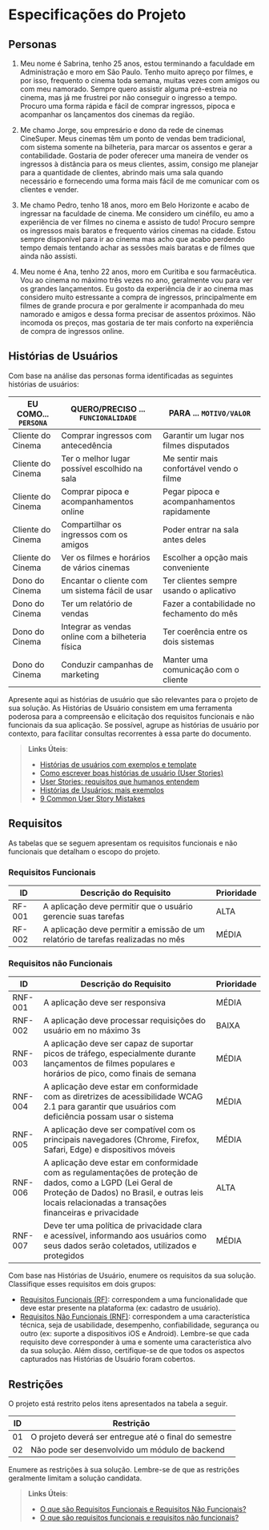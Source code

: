 # Especificações do Projeto

## Personas

1. Meu nome é Sabrina, tenho 25 anos, estou terminando a faculdade em Administração e moro em São Paulo. Tenho muito apreço por filmes, e por isso, frequento o cinema toda semana, muitas vezes com amigos ou com meu namorado. Sempre quero assistir alguma pré-estreia no cinema, mas já me frustrei por não conseguir o ingresso a tempo. Procuro uma forma rápida e fácil de comprar ingressos, pipoca e acompanhar os lançamentos dos cinemas da região.

1. Me chamo Jorge, sou empresário e dono da rede de cinemas CineSuper.  Meus cinemas têm um ponto de vendas bem tradicional, com sistema somente na bilheteria, para marcar os assentos e gerar a contabilidade. Gostaria de poder oferecer uma maneira de vender os ingressos à distância para os meus clientes, assim, consigo me planejar para a quantidade de clientes, abrindo mais uma sala quando necessário e fornecendo uma forma mais fácil de me comunicar com os clientes e vender.

1. Me chamo Pedro, tenho 18 anos, moro em Belo Horizonte e acabo de ingressar na faculdade de cinema. Me considero um cinéfilo, eu amo a experiência de ver filmes no cinema e assisto de tudo! Procuro sempre os ingressos mais baratos e frequento vários cinemas na cidade. Estou sempre disponível para ir ao cinema mas acho que acabo perdendo tempo demais tentando achar as sessões mais baratas e de filmes que ainda não assisti.

1. Meu nome é Ana, tenho 22 anos, moro em Curitiba e sou farmacêutica. Vou ao cinema no máximo três vezes no ano, geralmente vou para ver os grandes lançamentos. Eu gosto da experiência de ir ao cinema mas considero muito estressante a compra de ingressos, principalmente em filmes de grande procura e por geralmente ir acompanhada do meu namorado e amigos e dessa forma precisar de assentos próximos. Não incomoda os preços, mas gostaria de ter mais conforto na experiência de compra de ingressos online.

## Histórias de Usuários

Com base na análise das personas forma identificadas as seguintes histórias de usuários:

|EU COMO... `PERSONA`| QUERO/PRECISO ... `FUNCIONALIDADE`               |PARA ... `MOTIVO/VALOR`                     |
|--------------------|--------------------------------------------------|--------------------------------------------|
|Cliente do Cinema   | Comprar ingressos com antecedência               | Garantir um lugar nos filmes disputados    |
|Cliente do Cinema   | Ter o melhor lugar possível escolhido na sala    | Me sentir mais confortável vendo o filme   |
|Cliente do Cinema   | Comprar pipoca e acompanhamentos online          | Pegar pipoca e acompanhamentos rapidamente |
|Cliente do Cinema   | Compartilhar os ingressos com os amigos          | Poder entrar na sala antes deles           |
|Cliente do Cinema   | Ver os filmes e horários de vários cinemas       | Escolher a opção mais conveniente          |
|Dono do Cinema      | Encantar o cliente com um sistema fácil de usar  | Ter clientes sempre usando o aplicativo    |
|Dono do Cinema      | Ter um relatório de vendas                       | Fazer a contabilidade no fechamento do mês |
|Dono do Cinema      | Integrar as vendas online com a bilheteria física| Ter coerência entre os dois sistemas       |
|Dono do Cinema      | Conduzir campanhas de marketing                  | Manter uma comunicação com o cliente       |

Apresente aqui as histórias de usuário que são relevantes para o projeto de sua solução. As Histórias de Usuário consistem em uma ferramenta poderosa para a compreensão e elicitação dos requisitos funcionais e não funcionais da sua aplicação. Se possível, agrupe as histórias de usuário por contexto, para facilitar consultas recorrentes à essa parte do documento.

> **Links Úteis**:
> - [Histórias de usuários com exemplos e template](https://www.atlassian.com/br/agile/project-management/user-stories)
> - [Como escrever boas histórias de usuário (User Stories)](https://medium.com/vertice/como-escrever-boas-users-stories-hist%C3%B3rias-de-usu%C3%A1rios-b29c75043fac)
> - [User Stories: requisitos que humanos entendem](https://www.luiztools.com.br/post/user-stories-descricao-de-requisitos-que-humanos-entendem/)
> - [Histórias de Usuários: mais exemplos](https://www.reqview.com/doc/user-stories-example.html)
> - [9 Common User Story Mistakes](https://airfocus.com/blog/user-story-mistakes/)

## Requisitos

As tabelas que se seguem apresentam os requisitos funcionais e não funcionais que detalham o escopo do projeto.

### Requisitos Funcionais

|ID    | Descrição do Requisito  | Prioridade | 
|------|-----------------------------------------|----| 
|RF-001| A aplicação deve permitir que o usuário gerencie suas tarefas | ALTA |  
|RF-002| A aplicação deve permitir a emissão de um relatório de tarefas realizadas no mês   | MÉDIA | 


### Requisitos não Funcionais

|ID     | Descrição do Requisito                                            |Prioridade |
|-------|-------------------------------------------------------------------|-----------|
|RNF-001| A aplicação deve ser responsiva | MÉDIA | 
|RNF-002| A aplicação deve processar requisições do usuário em no máximo 3s |  BAIXA | 
|RNF-003| A aplicação deve ser capaz de suportar picos de tráfego, especialmente durante lançamentos de filmes populares e horários de pico, como finais de semana |  MÉDIA | 
|RNF-004| A aplicação deve estar em conformidade com as diretrizes de acessibilidade WCAG 2.1 para garantir que usuários com deficiência possam usar o sistema | MÉDIA | 
|RNF-005| A aplicação deve ser compatível com os principais navegadores (Chrome, Firefox, Safari, Edge) e dispositivos móveis | MÉDIA | 
|RNF-006| A aplicação deve estar em conformidade com as regulamentações de proteção de dados, como a LGPD (Lei Geral de Proteção de Dados) no Brasil, e outras leis locais relacionadas a transações financeiras e privacidade | ALTA | 
|RNF-007| Deve ter uma política de privacidade clara e acessível, informando aos usuários como seus dados serão coletados, utilizados e protegidos | MÉDIA | 

Com base nas Histórias de Usuário, enumere os requisitos da sua solução. Classifique esses requisitos em dois grupos:

- [Requisitos Funcionais
 (RF)](https://pt.wikipedia.org/wiki/Requisito_funcional):
 correspondem a uma funcionalidade que deve estar presente na
  plataforma (ex: cadastro de usuário).
- [Requisitos Não Funcionais
  (RNF)](https://pt.wikipedia.org/wiki/Requisito_n%C3%A3o_funcional):
  correspondem a uma característica técnica, seja de usabilidade,
  desempenho, confiabilidade, segurança ou outro (ex: suporte a
  dispositivos iOS e Android).
Lembre-se que cada requisito deve corresponder à uma e somente uma
característica alvo da sua solução. Além disso, certifique-se de que
todos os aspectos capturados nas Histórias de Usuário foram cobertos.

## Restrições

O projeto está restrito pelos itens apresentados na tabela a seguir.

|ID| Restrição                                             |
|--|-------------------------------------------------------|
|01| O projeto deverá ser entregue até o final do semestre |
|02| Não pode ser desenvolvido um módulo de backend        |


Enumere as restrições à sua solução. Lembre-se de que as restrições geralmente limitam a solução candidata.

> **Links Úteis**:
> - [O que são Requisitos Funcionais e Requisitos Não Funcionais?](https://codificar.com.br/requisitos-funcionais-nao-funcionais/)
> - [O que são requisitos funcionais e requisitos não funcionais?](https://analisederequisitos.com.br/requisitos-funcionais-e-requisitos-nao-funcionais-o-que-sao/)
